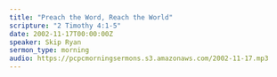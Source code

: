 ```yaml
---
title: "Preach the Word, Reach the World"
scripture: "2 Timothy 4:1-5"
date: 2002-11-17T00:00:00Z
speaker: Skip Ryan
sermon_type: morning
audio: https://pcpcmorningsermons.s3.amazonaws.com/2002-11-17.mp3 
---
```



